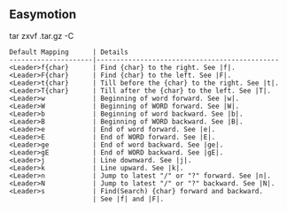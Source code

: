 ## Easymotion

tar zxvf <yourfile>.tar.gz -C

    Default Mapping      | Details
    ---------------------|----------------------------------------------
    <Leader>f{char}      | Find {char} to the right. See |f|.
    <Leader>F{char}      | Find {char} to the left. See |F|.
    <Leader>t{char}      | Till before the {char} to the right. See |t|.
    <Leader>T{char}      | Till after the {char} to the left. See |T|.
    <Leader>w            | Beginning of word forward. See |w|.
    <Leader>W            | Beginning of WORD forward. See |W|.
    <Leader>b            | Beginning of word backward. See |b|.
    <Leader>B            | Beginning of WORD backward. See |B|.
    <Leader>e            | End of word forward. See |e|.
    <Leader>E            | End of WORD forward. See |E|.
    <Leader>ge           | End of word backward. See |ge|.
    <Leader>gE           | End of WORD backward. See |gE|.
    <Leader>j            | Line downward. See |j|.
    <Leader>k            | Line upward. See |k|.
    <Leader>n            | Jump to latest "/" or "?" forward. See |n|.
    <Leader>N            | Jump to latest "/" or "?" backward. See |N|.
    <Leader>s            | Find(Search) {char} forward and backward.
                         | See |f| and |F|.

